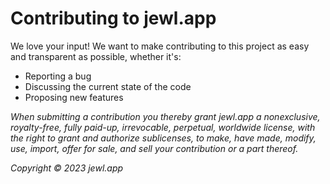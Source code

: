# Contributing to jewl.app
We love your input! We want to make contributing to this project as easy and transparent as possible, whether it's:

- Reporting a bug
- Discussing the current state of the code
- Proposing new features

*When submitting a contribution you thereby grant jewl.app a nonexclusive, royalty-free, fully paid-up, irrevocable, perpetual, worldwide license, with the right to grant and authorize sublicenses, to make, have made, modify, use, import, offer for sale, and sell your contribution or a part thereof.*

*Copyright © 2023 jewl.app*
